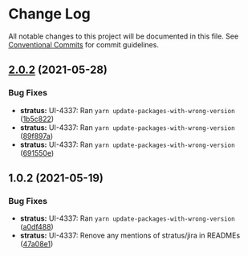 # Change Log

All notable changes to this project will be documented in this file.
See [Conventional Commits](https://conventionalcommits.org) for commit guidelines.

## [2.0.2](http://stash.cfops.it:7999/fe/stratus/compare/@cloudflare/dummy-npm-public@1.0.2...@cloudflare/dummy-npm-public@2.0.2) (2021-05-28)


### Bug Fixes

* **stratus:** UI-4337: Ran `yarn update-packages-with-wrong-version` ([1b5c822](http://stash.cfops.it:7999/fe/stratus/commits/1b5c822))
* **stratus:** UI-4337: Ran `yarn update-packages-with-wrong-version` ([89f897a](http://stash.cfops.it:7999/fe/stratus/commits/89f897a))
* **stratus:** UI-4337: Ran `yarn update-packages-with-wrong-version` ([691550e](http://stash.cfops.it:7999/fe/stratus/commits/691550e))





## 1.0.2 (2021-05-19)


### Bug Fixes

* **stratus:** UI-4337: Ran `yarn update-packages-with-wrong-version` ([a0df488](http://stash.cfops.it:7999/fe/stratus/commits/a0df488))
* **stratus:** UI-4337: Renove any mentions of stratus/jira in READMEs ([47a08e1](http://stash.cfops.it:7999/fe/stratus/commits/47a08e1))
